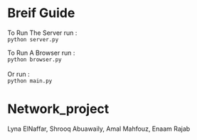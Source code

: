 # Breif Guide   

To Run The Server run :  
```python server.py```

To Run A Browser run : <br />
```python browser.py```<br /><br />
Or run :<br />
```python main.py```
                                                    

# Network_project
Lyna ElNaffar,
Shrooq Abuawaily,
Amal Mahfouz,
Enaam Rajab